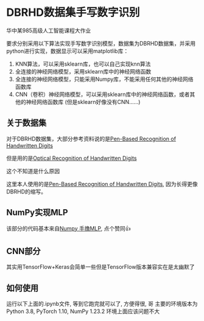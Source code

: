 # DBRHD数据集手写数字识别

华中某985高级人工智能课程大作业

要求分别采用以下算法实现手写数字识别模型，数据集为DBRHD数据集，并采用python进行实现，数据显示可以采用matplotlib库：
1. KNN算法，可以采用sklearn库，也可以自己实现knn算法
2. 全连接的神经网络模型，采用sklearn库中的神经网络函数
3. 全连接的神经网络模型，只能采用Numpy库，不能采用任何其他的神经网络函数库
4. CNN（卷积）神经网络模型，可以采用sklearn库中的神经网络函数，或者其他的神经网络函数库 (但是sklearn好像没有CNN......)

## 关于数据集
对于DBRHD数据集，大部分参考资料说的是[Pen-Based Recognition of Handwritten Digits](https://archive.ics.uci.edu/dataset/81/pen+based+recognition+of+handwritten+digits)

但是用的是[Optical Recognition of Handwritten Digits](https://archive.ics.uci.edu/dataset/80/optical+recognition+of+handwritten+digits)

这个不知道是什么原因

这里本人使用的是[Pen-Based Recognition of Handwritten Digits](https://archive.ics.uci.edu/dataset/81/pen+based+recognition+of+handwritten+digits), 因为长得更像DBRHD的缩写。

## NumPy实现MLP
该部分的代码基本来自[Numpy 手撸MLP](https://zhuanlan.zhihu.com/p/501743440), 点个赞同👍

## CNN部分
其实用TensorFlow+Keras会简单一些但是TensorFlow版本兼容实在是太幽默了

## 如何使用
运行以下上面的.ipynb文件, 等到它跑完就可以了, 方便得很, 哥
主要的环境版本为 Python 3.8, PyTorch 1.10, NumPy 1.23.2
环境上面应该问题不大


